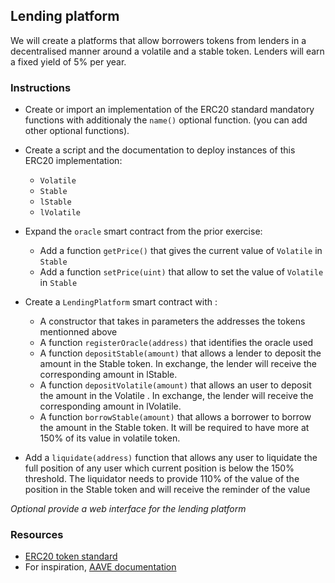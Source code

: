 ## Lending platform

We will create a platforms that allow borrowers tokens from lenders in a decentralised manner around a volatile and a stable token. Lenders will earn a fixed yield of 5% per year. 

### Instructions
- Create or import an implementation of the ERC20 standard mandatory functions with additionaly the `name()` optional function. (you can add other optional functions).
- Create a script and the documentation to deploy instances of this ERC20 implementation:
    - `Volatile`
    - `Stable`
    - `lStable` 
    - `lVolatile`

- Expand the `oracle` smart contract from the prior exercise:
    - Add a function `getPrice()` that gives the current value of `Volatile` in `Stable`
    - Add a function `setPrice(uint)` that allow to set the value of `Volatile` in `Stable`

- Create a `LendingPlatform` smart contract with : 
    - A constructor that takes in parameters the addresses the tokens mentionned above
    - A function `registerOracle(address)` that identifies the oracle used
    - A function `depositStable(amount)` that allows a lender to deposit the amount in the Stable token. In exchange, the lender will receive the corresponding amount in lStable. 
    - A function `depositVolatile(amount)` that allows an user to deposit the amount in the Volatile . In exchange, the lender will receive the corresponding amount in lVolatile.
    - A function `borrowStable(amount)` that allows a borrower to borrow the amount in the Stable token. It will be required to have more at 150% of its value in volatile token. 
- Add a `liquidate(address)` function that allows any user to liquidate the full position of any user which current position is below the 150% threshold. The liquidator needs to provide 110% of the value of the position in the Stable token and will receive the reminder of the value

*Optional provide a web interface for the lending platform*

### Resources
- [ERC20 token standard](https://ethereum.org/en/developers/docs/standards/tokens/erc-20/)
- For inspiration, [AAVE documentation](https://docs.aave.com/hub/)

